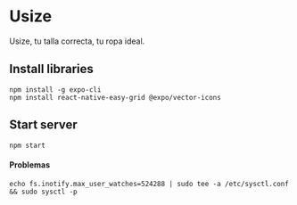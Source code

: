 # Usize
Usize, tu talla correcta, tu ropa ideal.

## Install libraries
```
npm install -g expo-cli
npm install react-native-easy-grid @expo/vector-icons
```

## Start server
```
npm start
```

#### Problemas
```
echo fs.inotify.max_user_watches=524288 | sudo tee -a /etc/sysctl.conf && sudo sysctl -p
```